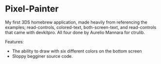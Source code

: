 # Pixel-Painter
My first 3DS homebrew application, made heavily from referencing the examples; read-controls, colored-text, both-screen-text, and read-controls that came with devkitpro. All four done by Aurelio Mannara for ctrulib. 

Features: 
- The ability to draw with six different colors on the bottom screen
- Sloppy begginer source code.
